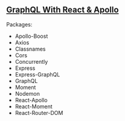 ## [GraphQL With React & Apollo](https://www.youtube.com/watch?v=SEMTj8w04Z8)

Packages:
* Apollo-Boost
* Axios
* Classnames
* Cors
* Concurrently
* Express
* Express-GraphQL
* GraphQL
* Moment
* Nodemon
* React-Apollo
* React-Moment
* React-Router-DOM
